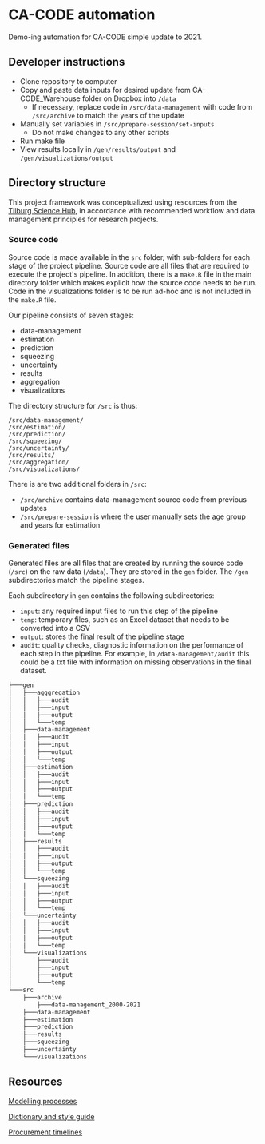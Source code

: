 
# CA-CODE automation

Demo-ing automation for CA-CODE simple update to 2021.

## Developer instructions

-   Clone repository to computer
-   Copy and paste data inputs for desired update from CA-CODE_Warehouse folder on Dropbox into `/data`
    -   If necessary, replace code in `/src/data-management` with code from `/src/archive` to match the years of the update
-   Manually set variables in `/src/prepare-session/set-inputs`
    -   Do not make changes to any other scripts
-   Run make file
-   View results locally in `/gen/results/output` and `/gen/visualizations/output`


## Directory structure

This project framework was conceptualized using resources from the [Tilburg Science Hub](https://tilburgsciencehub.com/), in accordance with recommended workflow and data management principles for research projects.

### Source code

Source code is made available in the `src` folder, with sub-folders for each stage of the project pipeline. Source code are all files that are required to execute the project's pipeline. In addition, there is a `make.R` file in the main directory folder which makes explicit how the source code needs to be run. Code in the visualizations folder is to be run ad-hoc and is not included in the `make.R` file.

Our pipeline consists of seven stages:

-   data-management
-   estimation
-   prediction
-   squeezing
-   uncertainty
-   results
-   aggregation
-   visualizations

The directory structure for `/src` is thus:

    /src/data-management/
    /src/estimation/
    /src/prediction/
    /src/squeezing/
    /src/uncertainty/
    /src/results/
    /src/aggregation/
    /src/visualizations/

There is are two additional folders in `/src`:

-   `/src/archive` contains data-management source code from previous updates
-   `/src/prepare-session` is where the user manually sets the age group and years for estimation

### Generated files

Generated files are all files that are created by running the source code (`/src`) on the raw data (`/data`). They are stored in the `gen` folder. The `/gen` subdirectories match the pipeline stages.

Each subdirectory in `gen` contains the following subdirectories:

-   `input`: any required input files to run this step of the pipeline
-   `temp`: temporary files, such as an Excel dataset that needs to be converted into a CSV
-   `output`: stores the final result of the pipeline stage
-   `audit`: quality checks, diagnostic information on the performance of each step in the pipeline. For example, in `/data-management/audit` this could be a txt file with information on missing observations in the final dataset.

``` bash
├───gen
│   ├───agggregation
│   │   ├───audit
│   │   ├───input
│   │   ├───output
│   │   └───temp
│   ├───data-management
│   │   ├───audit
│   │   ├───input
│   │   ├───output
│   │   └───temp
│   ├───estimation
│   │   ├───audit
│   │   ├───input
│   │   ├───output
│   │   └───temp
│   ├───prediction
│   │   ├───audit
│   │   ├───input
│   │   ├───output
│   │   └───temp
│   ├───results
│   │   ├───audit
│   │   ├───input
│   │   ├───output
│   │   └───temp
│   └───squeezing
│   │   ├───audit
│   │   ├───input
│   │   ├───output
│   │   └───temp
│   └───uncertainty
│   │   ├───audit
│   │   ├───input
│   │   ├───output
│   │   └───temp
│   └───visualizations
│       ├───audit
│       ├───input
│       ├───output
│       └───temp
└───src
    ├───archive
        ├───data-management_2000-2021
    ├───data-management
    ├───estimation
    ├───prediction
    ├───results
    ├───squeezing
    ├───uncertainty
    └───visualizations
```

## Resources

[Modelling processes](https://docs.google.com/spreadsheets/d/1Yi904nUtTaoQu0HJcjPuPzmXdDtzOLPuktkfNjG4a2k/edit#gid=484739312)

[Dictionary and style guide](https://docs.google.com/spreadsheets/d/1g3oknz_RNwO5iuzxfyUoE4fl8oLL3Hj_u94alKk0OKo/edit#gid=219546148)

[Procurement timelines](https://docs.google.com/spreadsheets/d/1BnVdzqHqocNhnASHD5cCIbbq1Kds605Pd2lUwRhA0A4/edit#gid=0)
